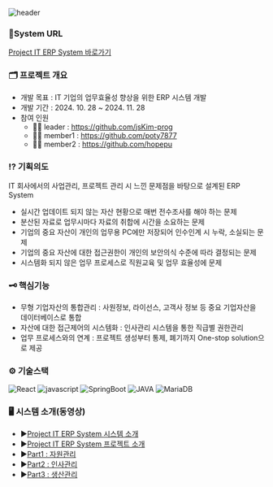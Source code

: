 ![header](https://capsule-render.vercel.app/api?type=rect&height=120&color=0:00CCDD,100:378CE7&text=Project%20IT&reversal=false&fontSize=55&fontColor=FFFFFF&desc=IT%20기업의%20업무효율성%20향상을%20위한%20ERP%20시스템&descSize=15&descAlignY=80&fontAlign=50&fontAlignY=39) 
### 🔗System URL 
[Project IT ERP System 바로가기](http://mbc-webcloud.iptime.org:3000/)

### 🗂️ 프로젝트 개요
* 개발 목표 : IT 기업의 업무효율성 향상을 위한 ERP 시스템 개발
* 개발 기간 : 2024. 10. 28 ~ 2024. 11. 28
* 참여 인원
  - 🙍‍♀️ leader : https://github.com/jsKim-prog
  - 🙎‍♂️ member1 : https://github.com/poty7877
  - 🙍‍♂️ member2 : https://github.com/hopepu


### ⁉️ 기획의도 
IT 회사에서의 사업관리, 프로젝트 관리 시 느낀 문제점을 바탕으로 설계된 ERP System
* 실시간 업데이트 되지 않는 자산 현황으로 매번 전수조사를 해야 하는 문제 
* 분산된 자료로 업무시마다 자료의 취합에 시간을 소요하는 문제 
* 기업의 중요 자산이 개인의 업무용 PC에만 저장되어 인수인계 시 누락, 소실되는 문제 
* 기업의 중요 자산에 대한 접근권한이 개인의 보안의식 수준에 따라 결정되는 문제 
* 시스템화 되지 않은 업무 프로세스로 직원교육 및 업무 효율성에 문제 

### 🗝️ 핵심기능
* 무형 기업자산의 통합관리 : 사원정보, 라이선스, 고객사 정보 등 중요 기업자산을 데이터베이스로 통합
* 자산에 대한 접근제어의 시스템화 : 인사관리 시스템을 통한 직급별 권한관리
* 업무 프로세스와의 연계 : 프로젝트 생성부터 통제, 폐기까지 One-stop solution으로 제공

### ⚙️ 기술스택
![React](https://img.shields.io/badge/React-001A6E?style=for-the-badge&logo=react)
![javascript](https://img.shields.io/badge/javascript-074799?style=for-the-badge&logo=javascript)
![SpringBoot](https://img.shields.io/badge/SpringBoot-001A6E?style=for-the-badge&logo=SpringBoot)
![JAVA](https://img.shields.io/badge/JAVA-074799?style=for-the-badge&logo=java)
![MariaDB](https://img.shields.io/badge/MariaDB-009990?style=for-the-badge&logo=mariaDB)

### 🖥️ 시스템 소개(동영상)
* ▶️[Project IT ERP System 시스템 소개](https://youtu.be/QT4YqXozDk4 )
* ▶️[Project IT ERP System 프로젝트 소개](https://youtu.be/poxXkw1LAxo)
* ▶️[Part1 : 자원관리](https://youtu.be/J79f95sYelY)
* ▶️[Part2 : 인사관리](https://youtu.be/i0dzts4lq3c)
* ▶️[Part3 : 생산관리](https://youtu.be/CqbydysyuGA)






  



